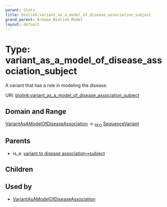 ```yaml
---
parent: Slots
title: biolink:variant_as_a_model_of_disease_association_subject
grand_parent: Browse Biolink Model
layout: default
---
```


# Type: variant_as_a_model_of_disease_association_subject


A variant that has a role in modeling the disease.

URI: [biolink:variant_as_a_model_of_disease_association_subject](https://w3id.org/biolink/vocab/variant_as_a_model_of_disease_association_subject)

## Domain and Range

[VariantAsAModelOfDiseaseAssociation](VariantAsAModelOfDiseaseAssociation.md) ->  <sub>REQ</sub> [SequenceVariant](SequenceVariant.md)

## Parents

 *  is_a: [variant to disease association➞subject](variant_to_disease_association_subject.md)

## Children


## Used by

 * [VariantAsAModelOfDiseaseAssociation](VariantAsAModelOfDiseaseAssociation.md)
